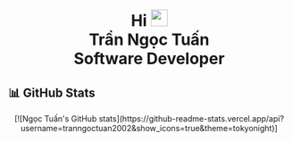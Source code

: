 <h1 align="center">
  Hi <img src="https://media.giphy.com/media/WUlplcMpOCEmTGBtBW/giphy.gif" width="30"></br>
  Trần Ngọc Tuấn</br>
  Software Developer
</h1>

## 📊 GitHub Stats

<div align="center">
  [![Ngọc Tuấn's GitHub stats](https://github-readme-stats.vercel.app/api?username=tranngoctuan2002&show_icons=true&theme=tokyonight)]
</div>

